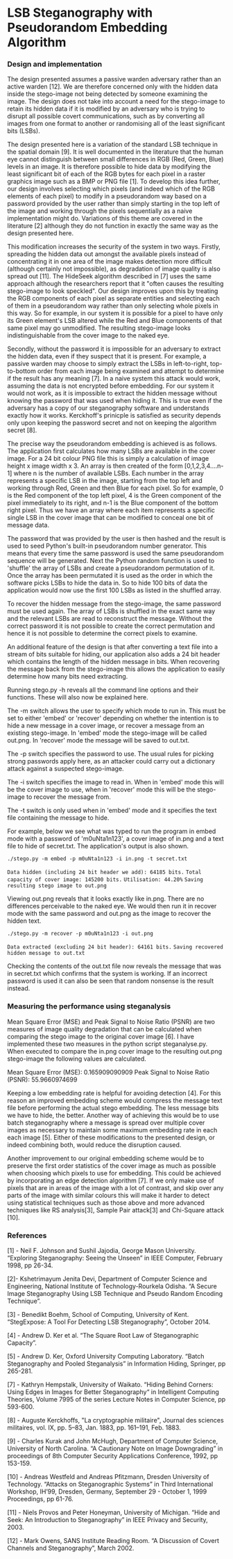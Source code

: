 # LSB Steganography with Pseudorandom Embedding Algorithm

### Design and implementation

The design presented assumes a passive warden adversary rather than an active warden [12]. We are therefore concerned only with the hidden data inside the stego-image not being detected by someone examining the image. The design does not take into account a need for the stego-image to retain its hidden data if it is modified by an adversary who is trying to disrupt all possible covert communications, such as by converting all images from one format to another or randomising all of the least significant bits (LSBs).

The design presented here is a variation of the standard LSB technique in the spatial domain [9]. It is well documented in the literature that the human eye cannot distinguish between small differences in RGB (Red, Green, Blue) levels in an image. It is therefore possible to hide data by modifying the least significant bit of each of the RGB bytes for each pixel in a raster graphics image such as a BMP or PNG file [1]. To develop this idea further, our design involves selecting which pixels (and indeed which of the RGB elements of each pixel) to modify in a pseudorandom way based on a password provided by the user rather than simply starting in the top left of the image and working through the pixels sequentially as a naive implementation might do. Variations of this theme are covered in the literature [2] although they do not function in exactly the same way as the design presented here.

This modification increases the security of the system in two ways. Firstly, spreading the hidden data out amongst the available pixels instead of concentrating it in one area of the image makes detection more difficult (although certainly not impossible), as degradation of image quality is also spread out [11]. The HideSeek algorithm described in [7] uses the same approach although the researchers report that it "often causes the resulting stego-image to look speckled". Our design improves upon this by treating the RGB components of each pixel as separate entities and selecting each of them in a pseudorandom way rather than only selecting whole pixels in this way. So for example, in our system it is possible for a pixel to have only its Green element's LSB altered while the Red and Blue components of that same pixel may go unmodified. The resulting stego-image looks indistinguishable from the cover image to the naked eye.

Secondly, without the password it is impossible for an adversary to extract the hidden data, even if they suspect that it is present. For example, a passive warden may choose to simply extract the LSBs in left-to-right, top-to-bottom order from each image being examined and attempt to determine if the result has any meaning [7]. In a naive system this attack would work, assuming the data is not encrypted before embedding. For our system it would not work, as it is impossible to extract the hidden message without knowing the password that was used when hiding it. This is true even if the adversary has a copy of our steganography software and understands exactly how it works. Kerckhoff's prinicple is satisfied as security depends only upon keeping the password secret and not on keeping the algorithm secret [8].

The precise way the pseudorandom embedding is achieved is as follows. The application first calculates how many LSBs are available in the cover image. For a 24 bit colour PNG file this is simply a calculation of image height x image width x 3. An array is then created of the form [0,1,2,3,4....n-1] where n is the number of available LSBs. Each number in the array represents a specific LSB in the image, starting from the top left and working through Red, Green and then Blue for each pixel. So for example, 0 is the Red component of the top left pixel, 4 is the Green component of the pixel immediately to its right, and n-1 is the Blue component of the bottom right pixel. Thus we have an array where each item represents a specific single LSB in the cover image that can be modified to conceal one bit of message data.

The password that was provided by the user is then hashed and the result is used to seed Python's built-in pseudorandom number generator. This means that every time the same password is used the same pseudorandom sequence will be generated. Next the Python random function is used to 'shuffle' the array of LSBs and create a pseudorandom permutation of it. Once the array has been permutated it is used as the order in which the software picks LSBs to hide the data in. So to hide 100 bits of data the application would now use the first 100 LSBs as listed in the shuffled array.

To recover the hidden message from the stego-image, the same password must be used again. The array of LSBs is shuffled in the exact same way and the relevant LSBs are read to reconstruct the message. Without the correct password it is not possible to create the correct permutation and hence it is not possible to determine the correct pixels to examine.

An additional feature of the design is that after converting a text file into a stream of bits suitable for hiding, our application also adds a 24 bit header which contains the length of the hidden message in bits. When recovering the message back from the stego-image this allows the application to easily determine how many bits need extracting.

Running stego.py -h reveals all the command line options and their functions. These will also now be explained here.

The -m switch allows the user to specify which mode to run in. This must be set to either 'embed' or 'recover' depending on whether the intention is to hide a new message in a cover image, or recover a message from an existing stego-image. In 'embed' mode the stego-image will be called out.png. In 'recover' mode the message will be saved to out.txt.

The -p switch specifies the password to use. The usual rules for picking strong passwords apply here, as an attacker could carry out a dictionary attack against a suspected stego-image.

The -i switch specifies the image to read in. When in 'embed' mode this will be the cover image to use, when in 'recover' mode this will be the stego-image to recover the message from.

The -t switch is only used when in 'embed' mode and it specifies the text file containing the message to hide. 

For example, below we see what was typed to run the program in embed mode with a password of 'm0uNta1n123', a cover image of in.png and a text file to hide of secret.txt. The application's output is also shown.

`./stego.py -m embed -p m0uNta1n123 -i in.png -t secret.txt`

`Data hidden (including 24 bit header we add): 64185 bits.`
`Total capacity of cover image: 145200 bits.`
`Utilisation: 44.20%`
`Saving resulting stego image to out.png`

Viewing out.png reveals that it looks exactly like in.png. There are no differences perceivable to the naked eye. We would then run it in recover mode with the same password and out.png as the image to recover the hidden text.

`./stego.py -m recover -p m0uNta1n123 -i out.png`

`Data extracted (excluding 24 bit header): 64161 bits.`
`Saving recovered hidden message to out.txt`

Checking the contents of the out.txt file now reveals the message that was in secret.txt which confirms that the system is working. If an incorrect password is used it can also be seen that random nonsense is the result instead.


### Measuring the performance using steganalysis

Mean Square Error (MSE) and Peak Signal to Noise Ratio (PSNR) are two measures of image quality degradation that can be calculated when comparing the stego image to the original cover image [6]. I have implemented these two measures in the python script steganalyse.py. When executed to compare the in.png cover image to the resulting out.png stego-image the following values are calculated.

Mean Square Error (MSE): 0.165909090909
Peak Signal to Noise Ratio (PSNR): 55.9660974699

Keeping a low embedding rate is helpful for avoiding detection [4]. For this reason an improved embedding scheme would compress the message text file before performing the actual stego embedding. The less message bits we have to hide, the better. Another way of achieving this would be to use batch steganography where a message is spread over multiple cover images as necessary to maintain some maximum embedding rate in each each image [5]. Either of these modifications to the presented design, or indeed combining both, would reduce the disruption caused.

Another improvement to our original embedding scheme would be to preserve the first order statistics of the cover image as much as possible when choosing which pixels to use for embedding. This could be achieved by incorporating an edge detection algorithm [7]. If we only make use of pixels that are in areas of the image with a lot of contrast, and skip over any parts of the image with similar colours this will make it harder to detect using statistical techniques such as those above and more advanced techniques like RS analysis[3], Sample Pair attack[3] and Chi-Square attack [10].


### References

[1] - Neil F. Johnson and Sushil Jajodia, George Mason University. “Exploring Steganography: Seeing the Unseen” in IEEE Computer, February 1998, pp 26-34.

[2]- Kshetrimayum Jenita Devi, Department of Computer Science and Engineering, National Institute of Technology-Rourkela Odisha. “A Secure Image Steganography Using LSB Technique and Pseudo Random Encoding Technique”.

[3] - Benedikt Boehm, School of Computing, University of Kent. “StegExpose: A Tool For Detecting LSB Steganography”, October 2014.

[4] - Andrew D. Ker et al. “The Square Root Law of Steganographic Capacity”.

[5] - Andrew D. Ker, Oxford University Computing Laboratory. “Batch Steganography and Pooled Steganalysis” in Information Hiding, Springer, pp 265-281.

[7] - Kathryn Hempstalk, University of Waikato. “Hiding Behind Corners: Using Edges in Images for Better Steganography“ in Intelligent Computing Theories, Volume 7995 of the series Lecture Notes in Computer Science, pp 593-600.

[8] - Auguste Kerckhoffs, "La cryptographie militaire", Journal des sciences militaires, vol. IX, pp. 5–83, Jan. 1883, pp. 161–191, Feb. 1883.

[9] - Charles Kurak and John McHugh, Department of Computer Science, University of North Carolina. “A Cautionary Note on Image Downgrading” in proceedings of 8th Computer Security Applications Conference, 1992, pp 153-159.

[10] - Andreas Westfeld and Andreas Pfitzmann, Dresden University of Technology. “Attacks on Steganographic Systems” in Third International Workshop, IH’99, Dresden, Germany, September 29 - October 1, 1999 Proceedings, pp 61-76.

[11] - Niels Provos and Peter Honeyman, University of Michigan. “Hide and Seek: An Introduction to Steganography” in IEEE Privacy and Security, 2003.

[12] - Mark Owens, SANS Institute Reading Room. “A Discussion of Covert Channels and Steganography”, March 2002.

